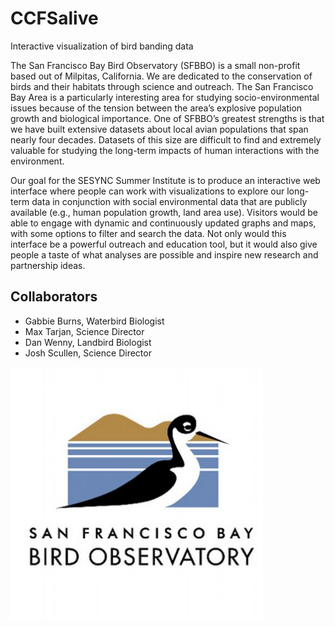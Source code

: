 # CCFSalive
Interactive visualization of bird banding data 

The San Francisco Bay Bird Observatory (SFBBO) is a small non-profit based out of Milpitas, California. We are dedicated to the conservation of birds and their habitats through science and outreach. The San Francisco Bay Area is a particularly interesting area for studying socio-environmental issues because of the tension between the area’s explosive population growth and biological importance. One of SFBBO’s greatest strengths is that we have built extensive datasets about local avian populations that span nearly four decades. Datasets of this size are difficult to find and extremely valuable for studying the long-term impacts of human interactions with the environment.

Our goal for the SESYNC Summer Institute is to produce an interactive web interface where people can work with visualizations to explore our long-term data in conjunction with social environmental data that are publicly available (e.g., human population growth, land area use). Visitors would be able to engage with dynamic and continuously updated graphs and maps, with some options to filter and search the data. Not only would this interface be a powerful outreach and education tool, but it would also give people a taste of what analyses are possible and inspire new research and partnership ideas.

## Collaborators
- Gabbie Burns, Waterbird Biologist
- Max Tarjan, Science Director
- Dan Wenny, Landbird Biologist
- Josh Scullen, Science Director

<img src="sfbbo logo.jpg" height="50%" width="80%" />
